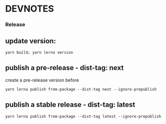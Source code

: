 # DEVNOTES

### Release

## update version:

```
yarn build; yarn lerna version
```

## publish a pre-release - dist-tag: next

create a pre-release version before

```
yarn lerna publish from-package --dist-tag next --ignore-prepublish
```

## publish a stable release - dist-tag: latest

```
yarn lerna publish from-package --dist-tag latest --ignore-prepublish
```
